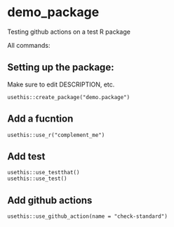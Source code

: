 # demo_package
Testing github actions on a test R package

All commands:

## Setting up the package:

Make sure to edit DESCRIPTION, etc.

```
usethis::create_package("demo.package")
```

## Add a fucntion

```
usethis::use_r("complement_me")
```

## Add test

```
usethis::use_testthat()
usethis::use_test()
```

## Add github actions
```
usethis::use_github_action(name = "check-standard")
```
